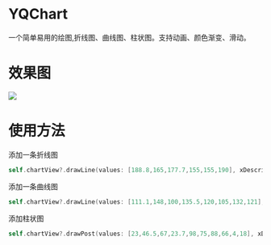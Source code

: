 # YQChart
一个简单易用的绘图,折线图、曲线图、柱状图。支持动画、颜色渐变、滑动。
# 效果图
![](https://github.com/iOSdeveloperAtKYQ/YQChart/blob/master/效果图/效果图.gif)
# 使用方法
添加一条折线图
```swift
self.chartView?.drawLine(values: [188.8,165,177.7,155,155,190], xDescribe: ["1","2","3","4","5","6"], lineColor: .blue, type: .line)
```
添加一条曲线图
```swift
self.chartView?.drawLine(values: [111.1,148,100,135.5,120,105,132,121], xDescribe: ["1","2","3","4","5","6","7","8"], lineColor: .orange, type: .curve)
```
添加柱状图
```swift
self.chartView?.drawPost(values: [23,46.5,67,23.7,98,75,88,66,4,18], xDescribe: ["1","2","3","4","5","6","7","8","9","10"], colors: [UIColor.red, UIColor.yellow], locations: [0, 0.5, 1])
```
